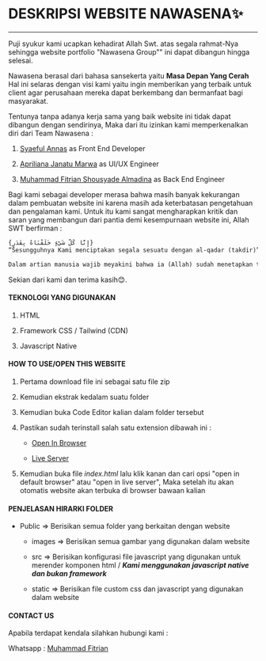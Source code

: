 # DESKRIPSI WEBSITE NAWASENA✨

---

Puji syukur kami ucapkan kehadirat Allah Swt. atas segala rahmat-Nya sehingga website portfolio "Nawasena Group"" ini dapat dibangun hingga selesai.

Nawasena berasal dari bahasa sansekerta yaitu **Masa Depan Yang Cerah** Hal ini selaras dengan visi kami yaitu ingin memberikan yang terbaik untuk client agar perusahaan mereka dapat berkembang dan bermanfaat bagi masyarakat. 

Tentunya tanpa adanya kerja sama yang baik website ini tidak dapat dibangun dengan sendirinya, Maka dari itu izinkan kami memperkenalkan diri dari Team Nawasena :

1. [Syaeful Annas](https://portfolio-v1-tau-three.vercel.app/) as Front End Developer

2. [Apriliana Janatu Marwa]([Instagram](https://www.instagram.com/ajmarwa_/)) as UI/UX Engineer

3. [Muhammad Fitrian Shousyade Almadina](https://shousyadev.vercel.app/) as Back End Engineer

Bagi kami sebagai developer merasa bahwa masih banyak kekurangan dalam pembuatan website ini karena masih ada keterbatasan pengetahuan dan pengalaman kami. Untuk itu kami sangat mengharapkan kritik dan saran yang membangun dari pantia demi kesempurnaan website ini, Allah SWT berfirman :

```html
{إِنَّا كُلَّ شَيْءٍ خَلَقْنَاهُ بِقَدَرٍ}
“Sesungguhnya Kami menciptakan segala sesuatu dengan al-qadar (takdir)” (QS al-Qamar: 49).

Dalam artian manusia wajib meyakini bahwa ia (Allah) sudah menetapkan takdir/ketetapan untuk semua mahluknya
```

Sekian dari kami dan terima kasih😊.

#### **TEKNOLOGI YANG DIGUNAKAN**

1. HTML

2. Framework CSS / Tailwind (CDN)

3. Javascript Native

#### **HOW TO USE/OPEN THIS WEBSITE**

1. Pertama download file ini sebagai satu file zip 

2. Kemudian ekstrak kedalam suatu folder

3. Kemudian buka Code Editor kalian dalam folder tersebut

4. Pastikan sudah terinstall salah satu extension dibawah ini :
   
   - [Open In Browser](https://marketplace.visualstudio.com/items?itemName=techer.open-in-browser)
   
   - [Live Server](https://marketplace.visualstudio.com/items?itemName=ritwickdey.LiveServer)

5. Kemudian buka file *index.html* lalu klik kanan dan cari opsi "open in default browser" atau "open in live server", Maka setelah itu akan otomatis website akan terbuka di browser bawaan kalian

#### **PENJELASAN HIRARKI FOLDER**

- Public => Berisikan semua folder yang berkaitan dengan website
  
  - images => Berisikan semua gambar yang digunakan dalam website
  
  - src => Berisikan konfigurasi file javascript yang digunakan untuk merender komponen html / ***Kami menggunakan javascript native dan bukan framework***
  
  - static => Berisikan file custom css dan javascript yang digunakan dalam website 

#### **CONTACT US**

Apabila terdapat kendala silahkan hubungi kami :

Whatsapp : [Muhammad Fitrian](https://wa.me/6285314495133)
